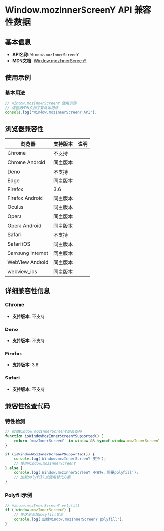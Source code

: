 # Window.mozInnerScreenY API 兼容性数据

## 基本信息

- **API名称**: `Window.mozInnerScreenY`
- **MDN文档**: [Window.mozInnerScreenY](https://developer.mozilla.org/docs/Web/API/Window/mozInnerScreenY)

## 使用示例

### 基本用法

```javascript
// Window.mozInnerScreenY 使用示例
// 请查阅MDN文档了解具体用法
console.log('Window.mozInnerScreenY API');
```

## 浏览器兼容性

| 浏览器 | 支持版本 | 说明 |
|--------|----------|------|
| Chrome | 不支持 |  |
| Chrome Android | 同主版本 |  |
| Deno | 不支持 |  |
| Edge | 同主版本 |  |
| Firefox | 3.6 |  |
| Firefox Android | 同主版本 |  |
| Oculus | 同主版本 |  |
| Opera | 同主版本 |  |
| Opera Android | 同主版本 |  |
| Safari | 不支持 |  |
| Safari iOS | 同主版本 |  |
| Samsung Internet | 同主版本 |  |
| WebView Android | 同主版本 |  |
| webview_ios | 同主版本 |  |

## 详细兼容性信息

### Chrome

- **支持版本**: 不支持

### Deno

- **支持版本**: 不支持

### Firefox

- **支持版本**: 3.6

### Safari

- **支持版本**: 不支持

## 兼容性检查代码

### 特性检测

```javascript
// 检查Window.mozInnerScreenY是否支持
function isWindowMozInnerScreenYSupported() {
    return 'mozInnerScreenY' in window && typeof window.mozInnerScreenY === 'function';
}

if (isWindowMozInnerScreenYSupported()) {
    console.log('Window.mozInnerScreenY 支持');
    // 使用Window.mozInnerScreenY
} else {
    console.log('Window.mozInnerScreenY 不支持，需要polyfill');
    // 加载polyfill或使用替代方案
}
```

### Polyfill示例

```javascript
// Window.mozInnerScreenY polyfill
if (!window.mozInnerScreenY) {
    // 在这里添加polyfill实现
    console.log('加载Window.mozInnerScreenY polyfill');
}
```

